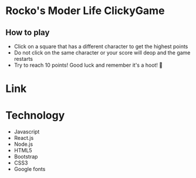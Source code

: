 # Rocko's Moder Life ClickyGame

## How to play
* Click on a square that has a different character to get the highest points
* Do not click on the same character or your score will deop and the game restarts
* Try to reach 10 points! Good luck and remember it's a hoot! 🐄


# Link


# Technology
* Javascript
* React.js
* Node.js
* HTML5
* Bootstrap
* CSS3
* Google fonts
